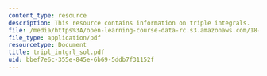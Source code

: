 ```yaml
---
content_type: resource
description: This resource contains information on triple integrals.
file: /media/https%3A/open-learning-course-data-rc.s3.amazonaws.com/18-02-multivariable-calculus-spring-2006/bbef7e6c355e845e6b695ddb7f31152f_tripl_intgrl_sol.pdf
file_type: application/pdf
resourcetype: Document
title: tripl_intgrl_sol.pdf
uid: bbef7e6c-355e-845e-6b69-5ddb7f31152f
---
```

